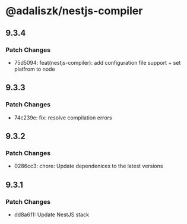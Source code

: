 # @adaliszk/nestjs-compiler

## 9.3.4

### Patch Changes

- 75d5094: feat(nestjs-compiler): add configuration file support + set platfrom to node

## 9.3.3

### Patch Changes

- 74c239e: fix: resolve compilation errors

## 9.3.2

### Patch Changes

- 0286cc3: chore: Update dependenices to the latest versions

## 9.3.1

### Patch Changes

- dd8a611: Update NestJS stack
